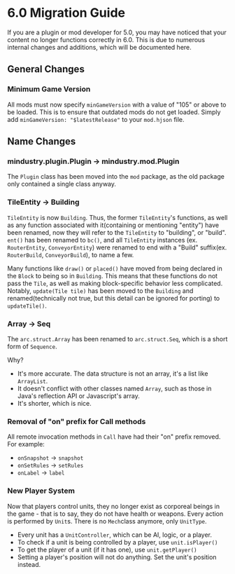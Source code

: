 # 6.0 Migration Guide

If you are a plugin or mod developer for 5.0, you may have noticed that your content no longer functions correctly in 6.0. 
This is due to numerous internal changes and additions, which will be documented here.

## General Changes

### Minimum Game Version

All mods must now specify `minGameVersion` with a value of "105" or above to be loaded. This is to ensure that outdated mods do not get loaded.
Simply add `minGameVersion: "$latestRelease"` to your `mod.hjson` file.

## Name Changes

### mindustry.plugin.Plugin -> mindustry.mod.Plugin

The `Plugin` class has been moved into the `mod` package, as the old package only contained a single class anyway.

### TileEntity -> Building

`TileEntity` is now `Building`.
Thus, the former `TileEntity`'s functions, as well as any function associated with it(containing or mentioning "entity") have been renamed, now they will refer to the `TileEntity` to "building", or "build". `ent()` has been renamed to `bc()`, and all `TileEntity` instances (ex. `RouterEntity`, `ConveyorEntity`) were renamed to end with a "Build" suffix(ex. `RouterBuild`, `ConveyorBuild`), to name a few.  

Many functions like `draw()` or `placed()` have moved from being declared in the `Block` to being so in `Building`. This means that these functions do not pass the `Tile`, as well as making block-specific behavior less complicated. Notably, `update(Tile tile)` has been moved to the `Building` and renamed(technically not true, but this detail can be ignored for porting) to `updateTile()`.

### Array<T> -> Seq<T>

The `arc.struct.Array` has been renamed to `arc.struct.Seq`, which is a short form of `Sequence`.  

Why?

- It's more accurate. The data structure is not an array, it's a list like `ArrayList`.
- It doesn't conflict with other classes named `Array`, such as those in Java's reflection API or Javascript's array.
- It's shorter, which is nice.

### Removal of "on" prefix for Call methods

All remote invocation methods in `Call` have had their "on" prefix removed. For example:

- `onSnapshot` -> `snapshot`
- `onSetRules` -> `setRules`
- `onLabel` -> `label`

### New Player System

Now that players control units, they no longer exist as corporeal beings in the game - that is to say, they do not have health or weapons. Every action is performed by `Unit`s. There is no `Mech`class anymore, only `UnitType`.

- Every unit has a `UnitController`, which can be AI, logic, or a player.
- To check if a unit is being controlled by a player, use `unit.isPlayer()`
- To get the player of a unit (if it has one), use `unit.getPlayer()`
- Setting a player's position will not do anything. Set the unit's position instead.
